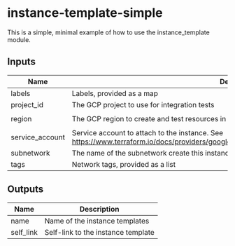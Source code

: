 # instance-template-simple

This is a simple, minimal example of how to use the instance_template module.

<!-- BEGINNING OF PRE-COMMIT-TERRAFORM DOCS HOOK -->
## Inputs

| Name | Description | Type | Default | Required |
|------|-------------|:----:|:-----:|:-----:|
| labels | Labels, provided as a map | map(string) | n/a | yes |
| project\_id | The GCP project to use for integration tests | string | n/a | yes |
| region | The GCP region to create and test resources in | string | `"us-central1"` | no |
| service\_account | Service account to attach to the instance. See https://www.terraform.io/docs/providers/google/r/compute_instance_template.html#service_account. | object | `"null"` | no |
| subnetwork | The name of the subnetwork create this instance in. | string | `""` | no |
| tags | Network tags, provided as a list | list(string) | n/a | yes |

## Outputs

| Name | Description |
|------|-------------|
| name | Name of the instance templates |
| self\_link | Self-link to the instance template |

<!-- END OF PRE-COMMIT-TERRAFORM DOCS HOOK -->
